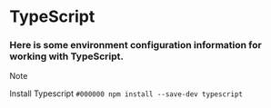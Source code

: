 # TypeScript
### Here is some environment configuration information for working with TypeScript.



> [!NOTE]
> Install Typescript
> `#000000 npm install --save-dev typescript`

